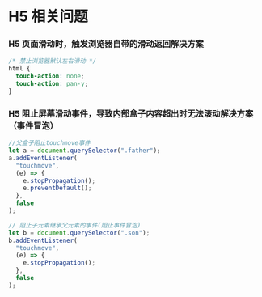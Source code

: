 # H5 相关问题

### H5 页面滑动时，触发浏览器自带的滑动返回解决方案

```css
/* 禁止浏览器默认左右滑动 */
html {
  touch-action: none;
  touch-action: pan-y;
}
```

### H5 阻止屏幕滑动事件，导致内部盒子内容超出时无法滚动解决方案（事件冒泡）

```js
//父盒子阻止touchmove事件
let a = document.querySelector(".father");
a.addEventListener(
  "touchmove",
  (e) => {
    e.stopPropagation();
    e.preventDefault();
  },
  false
);

// 阻止子元素继承父元素的事件(阻止事件冒泡)
let b = document.querySelector(".son");
b.addEventListener(
  "touchmove",
  (e) => {
    e.stopPropagation();
  },
  false
);
```
